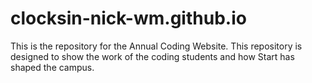 # clocksin-nick-wm.github.io
This is the repository for the Annual Coding Website. This repository is designed to show the work of the coding students and how Start has shaped the campus.
